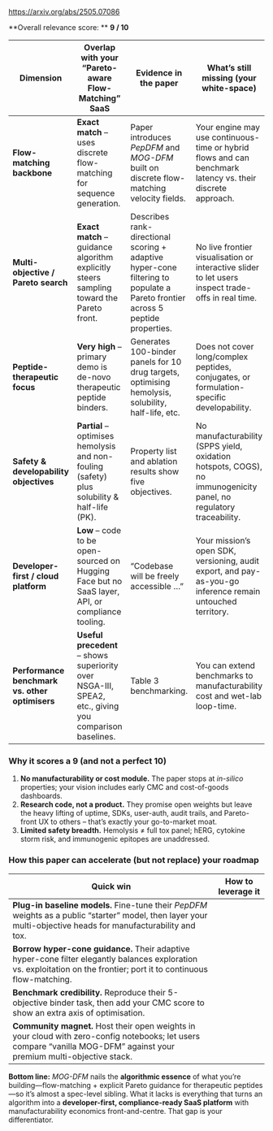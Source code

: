 https://arxiv.org/abs/2505.07086

\*\*Overall relevance score: \*\* **9 / 10**

| Dimension                                      | Overlap with your “Pareto-aware Flow-Matching” SaaS                                                   | Evidence in the paper                                                                                                          | What’s still missing (your white-space)                                                                           |
| ---------------------------------------------- | ----------------------------------------------------------------------------------------------------- | ------------------------------------------------------------------------------------------------------------------------------ | ----------------------------------------------------------------------------------------------------------------- |
| **Flow-matching backbone**                     | **Exact match** – uses discrete flow-matching for sequence generation.                                | Paper introduces *PepDFM* and *MOG-DFM* built on discrete flow-matching velocity fields.                                       | Your engine may use continuous-time or hybrid flows and can benchmark latency vs. their discrete approach.        |
| **Multi-objective / Pareto search**            | **Exact match** – guidance algorithm explicitly steers sampling toward the Pareto front.              | Describes rank-directional scoring + adaptive hyper-cone filtering to populate a Pareto frontier across 5 peptide properties.  | No live frontier visualisation or interactive slider to let users inspect trade-offs in real time.                |
| **Peptide-therapeutic focus**                  | **Very high** – primary demo is de-novo therapeutic peptide binders.                                  | Generates 100-binder panels for 10 drug targets, optimising hemolysis, solubility, half-life, etc.                             | Does not cover long/complex peptides, conjugates, or formulation-specific developability.                         |
| **Safety & developability objectives**         | **Partial** – optimises hemolysis and non-fouling (safety) plus solubility & half-life (PK).          | Property list and ablation results show five objectives.                                                                       | No manufacturability (SPPS yield, oxidation hotspots, COGS), no immunogenicity panel, no regulatory traceability. |
| **Developer-first / cloud platform**           | **Low** – code to be open-sourced on Hugging Face but no SaaS layer, API, or compliance tooling.      | “Codebase will be freely accessible …”                                                                                         | Your mission’s open SDK, versioning, audit export, and pay-as-you-go inference remain untouched territory.        |
| **Performance benchmark vs. other optimisers** | **Useful precedent** – shows superiority over NSGA-III, SPEA2, etc., giving you comparison baselines. | Table 3 benchmarking.                                                                                                          | You can extend benchmarks to manufacturability cost and wet-lab loop-time.                                        |

### Why it scores a **9** (and not a perfect 10)

1. **No manufacturability or cost module.** The paper stops at *in-silico* properties; your vision includes early CMC and cost-of-goods dashboards.
2. **Research code, not a product.** They promise open weights but leave the heavy lifting of uptime, SDKs, user-auth, audit trails, and Pareto-front UX to others – that’s exactly your go-to-market moat.
3. **Limited safety breadth.** Hemolysis ≠ full tox panel; hERG, cytokine storm risk, and immunogenic epitopes are unaddressed.

### How this paper can accelerate (but not replace) your roadmap

| Quick win                                                                                                                                                               | How to leverage it |
| ----------------------------------------------------------------------------------------------------------------------------------------------------------------------- | ------------------ |
| **Plug-in baseline models.** Fine-tune their *PepDFM* weights as a public “starter” model, then layer your multi-objective heads for manufacturability and tox.         |                    |
| **Borrow hyper-cone guidance.** Their adaptive hyper-cone filter elegantly balances exploration vs. exploitation on the frontier; port it to continuous flow-matching.  |                    |
| **Benchmark credibility.** Reproduce their 5-objective binder task, then add your CMC score to show an extra axis of optimisation.                                      |                    |
| **Community magnet.** Host their open weights in your cloud with zero-config notebooks; let users compare “vanilla MOG-DFM” against your premium multi-objective stack. |                    |

**Bottom line:** *MOG-DFM* nails the **algorithmic essence** of what you’re building—flow-matching + explicit Pareto guidance for therapeutic peptides—so it’s almost a spec-level sibling. What it lacks is everything that turns an algorithm into a **developer-first, compliance-ready SaaS platform** with manufacturability economics front-and-centre. That gap is your differentiator.
